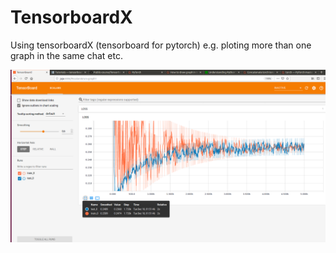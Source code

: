 # TensorboardX
Using tensorboardX (tensorboard for pytorch) e.g. ploting more than one graph in the same chat etc.

<p align="center">
  <img src="https://github.com/Public-course/TensorboardX/blob/master/tensorboard.png" />
